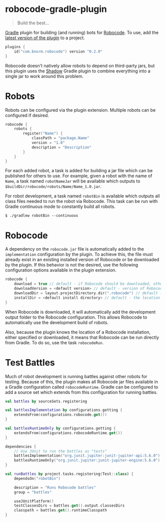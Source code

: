 # robocode-gradle-plugin

> Build the best...

[Gradle] plugin for building (and running) bots for [Robocode]. To use, add the
[latest version of the plugin][com.bnorm.robocode] to a project.

```kotlin
plugins {
    id("com.bnorm.robocode") version "0.2.0"
}
```

Robocode doesn't natively allow robots to depend on third-party jars, but this
plugin uses the [Shadow] Gradle plugin to combine everything into a single jar
to work around this problem.

# Robots

Robots can be configured via the plugin extension. Multiple robots can be
configured if desired.

```kotlin
robocode {
    robots {
        register("Name") {
            classPath = "package.Name"
            version = "1.0"
            description = "Description"
        }
    }
}
```

For each added robot, a task is added for building a jar file which can be
published for others to use. For example, given a robot with the name of
`Name`, a task named `robotNameJar` will be available which outputs to 
`$buildDir/robocode/robots/Name/Name_1.0.jar`.

For robot development, a task named `robotBin` is available which outputs all
class files needed to run the robot via Robocode. This task can be run with
Gradle continuous mode to constantly build all robots.

```shell
$ ./gradlew robotBin --continuous
```

# Robocode

A dependency on the `robocode.jar` file is automatically added to the
`implementation` configuration by the plugin. To achieve this, the file must
already exist in an existing installed version of Robocode or be downloaded by
the plugin. If this behavior is not the desired, use the following configuration
options available in the plugin extension.

```kotlin
robocode {
    download = true // default - if Robocode should be downloaded, otherwise the installDir is used
    downloadVersion = <default version> // default - version of Robocode to download
    downloadDir = layout.projectDirectory.dir(".robocode") // default - where Robocode should be downloaded
    installDir = <default install directory> // default - the location where Robocode is installed
}
```

When Robocode is downloaded, it will automatically add the development output
folder to the Robocode configuration. This allows Robocode to automatically use
the development build of robots.

Also, because the plugin knows the location of a Robocode installation, either
specified or downloaded, it means that Robocode can be run directly from Gradle.
To do so, use the task `robocodeRun`.

# Test Battles

Much of robot development is running battles against other robots for testing.
Because of this, the plugin makes all Robocode jar files available in a Gradle
configuration called `robocodeRuntime`. Gradle can be configured to add a source
set which extends from this configuration for running battles.

```kotlin
val battles by sourceSets.registering

val battlesImplementation by configurations.getting {
    extendsFrom(configurations.robocode.get())
}

val battlesRuntimeOnly by configurations.getting {
    extendsFrom(configurations.robocodeRuntime.get())
}

dependencies {
    // Use JUnit to run the battles as "tests" 
    battlesImplementation("org.junit.jupiter:junit-jupiter-api:5.6.0")
    battlesRuntimeOnly("org.junit.jupiter:junit-jupiter-engine:5.6.0")
}

val runBattles by project.tasks.registering(Test::class) {
    dependsOn("robotBin")

    description = "Runs Robocode battles"
    group = "battles"

    useJUnitPlatform()
    testClassesDirs = battles.get().output.classesDirs
    classpath = battles.get().runtimeClasspath
}
```

[Gradle]: https://gradle.org/
[Robocode]: https://robocode.sourceforge.io/
[com.bnorm.robocode]: https://plugins.gradle.org/plugin/com.bnorm.robocode
[Shadow]: https://imperceptiblethoughts.com/shadow/
